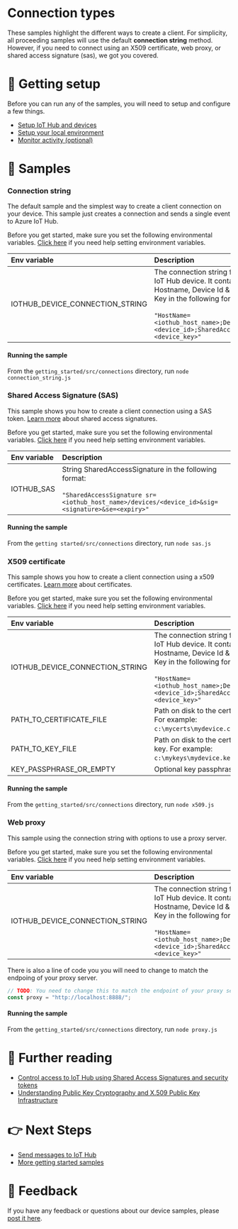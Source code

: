 # Connection types

These samples highlight the different ways to create a client. For simplicity, all proceeding samples will use the default **connection string** method. However, if you need to connect using an X509 certificate, web proxy, or shared access signature (sas), we got you covered.

# 🦉 Getting setup

Before you can run any of the samples, you will need to setup and configure a few things. 

- [Setup IoT Hub and devices](../../../../doc/devicesamples/iot-hub-prerequisites.md) 
- [Setup your local environment](../../../../doc/devicesamples/dev-environment.md) 
- [Monitor activity (optional)](../../../../doc/devicesamples/monitor-iot-hub.md)

# 🌟 Samples

### Connection string

The default sample and the simplest way to create a client connection on your device. This sample just creates a connection and sends a single event to Azure IoT Hub.

Before you get started, make sure you set the following environmental variables. [Click here](../../../../doc/devicesamples/setting-env-variables.md) if you need help setting environment variables.

| Env variable                    | Description                                                                                                                                                                                                         |
| :------------------------------ | :------------------------------------------------------------------------------------------------------------------------------------------------------------------------------------------------------------------ |
| IOTHUB_DEVICE_CONNECTION_STRING | The connection string for your IoT Hub device. It contains the Hostname, Device Id & Device Key in the following format:<br/><br/>`"HostName=<iothub_host_name>;DeviceId=<device_id>;SharedAccessKey=<device_key>"` |

#### Running the sample

From the `getting_started/src/connections` directory, run `node connection_string.js`

### Shared Access Signature (SAS)

This sample shows you how to create a client connection using a SAS token. [Learn more](https://docs.microsoft.com/en-us/azure/iot-hub/iot-hub-dev-guide-sas?tabs=node) about shared access signatures.

Before you get started, make sure you set the following environmental variables. [Click here](../../../../doc/devicesamples/setting-env-variables.md) if you need help setting environment variables.

| Env variable | Description                                                                                                                                                    |
| :----------- | :------------------------------------------------------------------------------------------------------------------------------------------------------------- |
| IOTHUB_SAS   | String SharedAccessSignature in the following format:<br/><br/>`"SharedAccessSignature sr=<iothub_host_name>/devices/<device_id>&sig=<signature>&se=<expiry>"` |

#### Running the sample

From the `getting started/src/connections` directory, run `node sas.js`

### X509 certificate

This sample shows you how to create a client connection using a x509 certificates. [Learn more](https://docs.microsoft.com/en-us/azure/iot-hub/tutorial-x509-introduction) about certificates.

Before you get started, make sure you set the following environmental variables. [Click here](../../../../doc/devicesamples/setting-env-variables.md) if you need help setting environment variables.

| Env variable                    | Description                                                                                                                                                                                                         |
| :------------------------------ | :------------------------------------------------------------------------------------------------------------------------------------------------------------------------------------------------------------------ | 
| IOTHUB_DEVICE_CONNECTION_STRING | The connection string for your IoT Hub device. It contains the Hostname, Device Id & Device Key in the following format:<br/><br/>`"HostName=<iothub_host_name>;DeviceId=<device_id>;SharedAccessKey=<device_key>"` |
| PATH_TO_CERTIFICATE_FILE        | Path on disk to the certificate. For example: `c:\mycerts\mydevice.csr`.                                                                                                                                            | 
| PATH_TO_KEY_FILE                | Path on disk to the certificate key. For example: `c:\mykeys\mydevice.key`.                                                                                                                                         |
| KEY_PASSPHRASE_OR_EMPTY         | Optional key passphrase.                                                                                                                                                                                            |
#### Running the sample

From the `getting_started/src/connections` directory, run `node x509.js`

### Web proxy

This sample using the connection string with options to use a proxy server.

Before you get started, make sure you set the following environmental variables. [Click here](../../../../doc/devicesamples/setting-env-variables.md) if you need help setting environment variables.

| Env variable                    | Description                                                                                                                                                                                                         |
| :------------------------------ | :------------------------------------------------------------------------------------------------------------------------------------------------------------------------------------------------------------------ |
| IOTHUB_DEVICE_CONNECTION_STRING | The connection string for your IoT Hub device. It contains the Hostname, Device Id & Device Key in the following format:<br/><br/>`"HostName=<iothub_host_name>;DeviceId=<device_id>;SharedAccessKey=<device_key>"` |

There is also a line of code you you will need to change to match the endpoing of your proxy server.

```javascript
// TODO: You need to change this to match the endpoint of your proxy server.
const proxy = "http://localhost:8888/";
```

#### Running the sample

From the `getting_started/src/connections` directory, run `node proxy.js`

# 📖 Further reading

- [Control access to IoT Hub using Shared Access Signatures and security tokens](https://docs.microsoft.com/en-us/azure/iot-hub/iot-hub-dev-guide-sas?tabs=node)
- [Understanding Public Key Cryptography and X.509 Public Key Infrastructure](https://docs.microsoft.com/en-us/azure/iot-hub/tutorial-x509-introduction)

# 👉 Next Steps

- [Send messages to IoT Hub](../send_messages)
- [More getting started samples](../../)

# 💬 Feedback

If you have any feedback or questions about our device samples, please [post it here](https://github.com/Azure/azure-iot-sdk-node/discussions/1042).